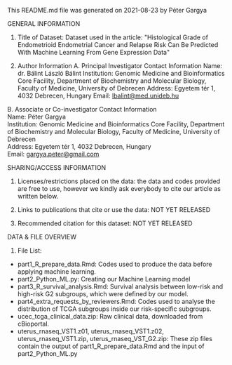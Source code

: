 This README.md file was generated on 2021-08-23 by Péter Gargya

GENERAL INFORMATION

1. Title of Dataset: Dataset used in the article: "Histological Grade of Endometrioid Endometrial Cancer and Relapse Risk Can Be Predicted With Machine Learning From Gene Expression Data" 

2. Author Information
A. Principal Investigator Contact Information
Name: dr. Bálint László Bálint
Institution: Genomic Medicine and Bioinformatics Core Facility, Department of Biochemistry and Molecular Biology, Faculty of Medicine, University of Debrecen
Address: Egyetem tér 1, 4032 Debrecen, Hungary
Email: lbalint@med.unideb.hu

B. Associate or Co-investigator Contact Information  
Name: Péter Gargya  
Institution: Genomic Medicine and Bioinformatics Core Facility, Department of Biochemistry and Molecular Biology, Faculty of Medicine,   University of Debrecen  
Address: Egyetem tér 1, 4032 Debrecen, Hungary  
Email: gargya.peter@gmail.com  


SHARING/ACCESS INFORMATION

1. Licenses/restrictions placed on the data: the data and codes provided are free to use, however we kindly ask everybody to cite our article as written below.

2. Links to publications that cite or use the data: NOT YET RELEASED

3. Recommended citation for this dataset: NOT YET RELEASED


DATA & FILE OVERVIEW

1. File List:
- part1_R_prepare_data.Rmd: Codes used to produce the data before applying machine learning.
- part2_Python_ML.py: Creating our Machine Learning model
- part3_R_survival_analysis.Rmd: Survival analysis between low-risk and high-risk G2 subgroups, which were defined by our model.
- part4_extra_requests_by_reviewers.Rmd: Codes used to analyse the distribution of TCGA subgroups inside our risk-specific subgroups.
- ucec_tcga_clinical_data.zip: Raw clinical data, downloaded from cBioportal.
- uterus_rnaseq_VST1.z01, uterus_rnaseq_VST1.z02, uterus_rnaseq_VST1.zip, uterus_rnaseq_VST_G2.zip: These zip files contain the output of       part1_R_prepare_data.Rmd and the input of part2_Python_ML.py

